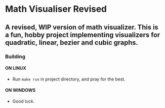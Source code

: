 # Math Visualiser Revised
## A revised, WIP version of math visualizer. This is a fun, hobby project implementing visualizers for quadratic, linear, bezier and cubic graphs. 

### Building 
#### ON LINUX
- Run `make run` in project directory, and pray for the best.

#### ON WINDOWS
- Good luck.

